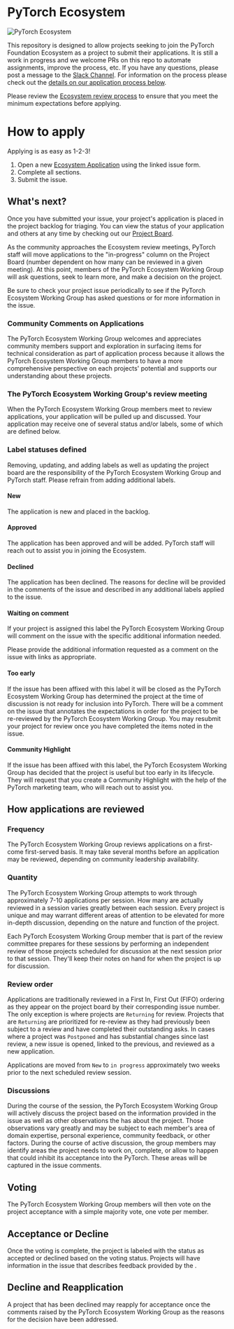 # PyTorch Ecosystem 

![PyTorch Ecosystem](https://raw.githubusercontent.com/pytorch/pytorch/0d4cedaa47c7ee22042eb24e87eb3cfe95502404/docs/source/_static/img/pytorch-logo-dark.svg)

This repository is designed to allow projects seeking to join the PyTorch Foundation Ecosystem as a project to submit their applications. It is still a work in progress and we welcome PRs on this repo to automate assignments, improve the process, etc.  If you have any questions, please post a message to the [ Slack Channel](https://pytorch.slack.com/archives/C0808K2MN95).
For information on the  process please check out the [details on our application process below](#how-applications-are-reviewed).  

Please review the [Ecosystem review process](https://github.com/pytorch-fdn/tac/blob/main/docs/governance/PyTorch_Ecosystem_Process.md) to ensure that you meet the minimum expectations before applying.  

# How to apply

Applying is as easy as 1-2-3!

1. Open a new [Ecosystem Application](https://github.com/pytorch-fdn/ecosystem/issues/new?template=application.yml) using the linked issue form.
2. Complete all sections.
3. Submit the issue.

## What's next?

Once you have submitted your issue, your project's application is placed in the project backlog for triaging. You can view the status of your application and others at any time by checking out our [Project Board](https://github.com/orgs/pytorch-fdn/projects/6/views/1).

As the community approaches the Ecosystem review meetings, PyTorch staff will move applications to the "in-progress" column on the Project Board (number dependent on how many can be reviewed in a given meeting). At this point, members of the PyTorch Ecosystem Working Group will ask questions, seek to learn more, and make a decision on the project.  

Be sure to check your project issue periodically to see if the PyTorch Ecosystem Working Group has asked questions or for more information in the issue.  

### Community Comments on Applications

The PyTorch Ecosystem Working Group welcomes and appreciates community members support and exploration in surfacing items for technical consideration as part of application process because it allows the PyTorch Ecosystem Working Group members to have a more comprehensive perspective on each projects' potential and supports our understanding about these projects. 

### The PyTorch Ecosystem Working Group's review meeting

When the PyTorch Ecosystem Working Group members meet to review applications, your application will be pulled up and discussed. Your application may receive one of several status and/or labels, some of which are defined below. 

### Label statuses defined

Removing, updating, and adding labels as well as updating the project board are the responsibility of the PyTorch Ecosystem Working Group and PyTorch staff.  Please refrain from adding additional labels.

#### New

The application is new and placed in the backlog.

#### Approved

The application has been approved and will be added.  PyTorch staff will reach out to assist you in joining the Ecosystem. 

#### Declined

The application has been declined.  The reasons for decline will be provided in the comments of the issue and described in any additional labels applied to the issue.   

#### Waiting on comment

If your project is assigned this label the PyTorch Ecosystem Working Group will comment on the issue with the specific additional information needed. 

Please provide the additional information requested as a comment on the issue with links as appropriate. 

#### Too early

If the issue has been affixed with this label it will be closed as the PyTorch Ecosystem Working Group has determined the project at the time of discussion is not ready for inclusion into  PyTorch. There will be a comment on the issue that annotates the expectations in order for the project to be re-reviewed by the PyTorch Ecosystem Working Group. You may resubmit your project for review once you have completed the items noted in the issue.  

#### Community Highlight

If the issue has been affixed with this label, the PyTorch Ecosystem Working Group has decided that the project is useful but too early in its lifecycle. They will request that you create a Community Highlight with the help of the PyTorch marketing team, who will reach out to assist you. 

## How applications are reviewed

### Frequency

The PyTorch Ecosystem Working Group reviews applications on a first-come first-served basis. It may take several months before an application may be reviewed, depending on community leadership availability.  

### Quantity

The PyTorch Ecosystem Working Group attempts to work through approximately 7-10 applications per session. How many are actually reviewed in a session varies greatly between each session. Every project is unique and may warrant different areas of attention to be elevated for more in-depth discussion, depending on the nature and function of the project.

Each PyTorch Ecosystem Working Group member that is part of the review committee prepares for these sessions by performing an independent review of those projects scheduled for discussion at the next session prior to that session. They'll keep their notes on hand for when the project is up for discussion.

### Review order

Applications are traditionally reviewed in a First In, First Out (FIFO) ordering as they appear on the project board by their corresponding issue number. The only exception is where projects are `Returning` for review. Projects that are `Returning` are prioritized for re-review as they had previously been subject to a review and have completed their outstanding asks. In cases where a project was `Postponed` and has substantial changes since last review, a new issue is opened, linked to the previous, and reviewed as a new application. 

Applications are moved from `New` to `in progress` approximately two weeks prior to the next scheduled review session.

### Discussions

During the course of the session, the PyTorch Ecosystem Working Group will actively discuss the project based on the information provided in the issue as well as other observations the  has about the project. Those observations vary greatly and may be subject to each member's area of domain expertise, personal experience, community feedback, or other factors. During the course of active discussion, the group members may identify areas the project needs to work on, complete, or allow to happen that could inhibit its acceptance into the PyTorch. These areas will be captured in the issue comments.

## Voting

The PyTorch Ecosystem Working Group members will then vote on the project acceptance with a simple majority vote, one vote per member.  

## Acceptance or Decline 

Once the voting is complete, the project is labeled with the status as accepted or declined based on the voting status.  Projects will have information in the issue that describes feedback provided by the .  

## Decline and Reapplication

A project that has been declined may reapply for acceptance once the comments raised by the PyTorch Ecosystem Working Group as the reasons for the decision have been addressed. 




